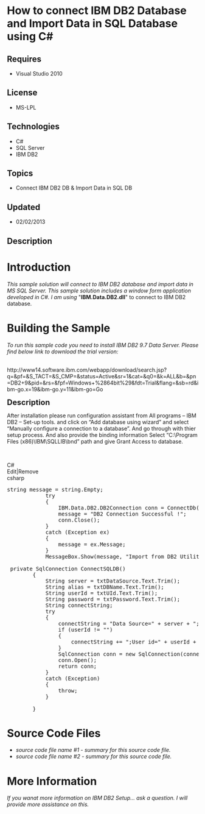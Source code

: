 # How to connect IBM DB2 Database and Import Data in SQL Database using C#
## Requires
- Visual Studio 2010
## License
- MS-LPL
## Technologies
- C#
- SQL Server
- IBM DB2
## Topics
- Connect IBM DB2 DB &amp; Import Data in SQL DB
## Updated
- 02/02/2013
## Description

<h1>Introduction</h1>
<p><em>This sample solution will connect to IBM DB2 database and import data in MS SQL Server. This sample solution includes a window form application developed in C#. I am using
</em>&quot;<strong>IBM.Data.DB2.dll</strong>&quot; to connect to IBM DB2 database.</p>
<h1><span>Building the Sample</span></h1>
<p><em>To run this sample code you need to install IBM DB2 9.7 Data Server. Please find below link to download the trial version:</em></p>
<p><br>
http://www14.software.ibm.com/webapp/download/search.jsp?q=&amp;pf=&amp;S_TACT=&amp;S_CMP=&amp;status=Active&amp;sr=1&amp;cat=&amp;q0=&amp;k=ALL&amp;b=&amp;pn=DB2&#43;9&amp;pid=&amp;rs=&amp;fpf=Windows&#43;%2864bit%29&amp;fdt=Trial&amp;flang=&amp;sb=rd&amp;ibm-go.x=19&amp;ibm-go.y=11&amp;ibm-go=Go</p>
<p><span style="font-size:20px; font-weight:bold">Description</span></p>
<p>After installation please run configuration assistant from All programs &ndash; IBM DB2 &ndash; Set-up tools. and click on &ldquo;Add database using wizard&rdquo; and select &ldquo;Manually configure a connection to a database&rdquo;. And go through with
 thier setup process. And also provide the binding information Select &ldquo;C:\Program Files (x86)\IBM\SQLLIB\bnd&rdquo; path and give Grant Access to database.<em>&nbsp;
</em></p>
<p>&nbsp;</p>
<div class="scriptcode">
<div class="pluginEditHolder" pluginCommand="mceScriptCode">
<div class="title"><span>C#</span></div>
<div class="pluginLinkHolder"><span class="pluginEditHolderLink">Edit</span>|<span class="pluginRemoveHolderLink">Remove</span></div>
<span class="hidden">csharp</span>

<div class="preview">
<pre class="csharp"><span class="cs__keyword">string</span>&nbsp;message&nbsp;=&nbsp;<span class="cs__keyword">string</span>.Empty;&nbsp;
&nbsp;&nbsp;&nbsp;&nbsp;&nbsp;&nbsp;&nbsp;&nbsp;&nbsp;&nbsp;&nbsp;&nbsp;<span class="cs__keyword">try</span>&nbsp;
&nbsp;&nbsp;&nbsp;&nbsp;&nbsp;&nbsp;&nbsp;&nbsp;&nbsp;&nbsp;&nbsp;&nbsp;{&nbsp;
&nbsp;&nbsp;&nbsp;&nbsp;&nbsp;&nbsp;&nbsp;&nbsp;&nbsp;&nbsp;&nbsp;&nbsp;&nbsp;&nbsp;&nbsp;&nbsp;IBM.Data.DB2.DB2Connection&nbsp;conn&nbsp;=&nbsp;ConnectDb();&nbsp;
&nbsp;&nbsp;&nbsp;&nbsp;&nbsp;&nbsp;&nbsp;&nbsp;&nbsp;&nbsp;&nbsp;&nbsp;&nbsp;&nbsp;&nbsp;&nbsp;message&nbsp;=&nbsp;<span class="cs__string">&quot;DB2&nbsp;Connection&nbsp;Successful&nbsp;!&quot;</span>;&nbsp;
&nbsp;&nbsp;&nbsp;&nbsp;&nbsp;&nbsp;&nbsp;&nbsp;&nbsp;&nbsp;&nbsp;&nbsp;&nbsp;&nbsp;&nbsp;&nbsp;conn.Close();&nbsp;
&nbsp;&nbsp;&nbsp;&nbsp;&nbsp;&nbsp;&nbsp;&nbsp;&nbsp;&nbsp;&nbsp;&nbsp;}&nbsp;
&nbsp;&nbsp;&nbsp;&nbsp;&nbsp;&nbsp;&nbsp;&nbsp;&nbsp;&nbsp;&nbsp;&nbsp;<span class="cs__keyword">catch</span>&nbsp;(Exception&nbsp;ex)&nbsp;
&nbsp;&nbsp;&nbsp;&nbsp;&nbsp;&nbsp;&nbsp;&nbsp;&nbsp;&nbsp;&nbsp;&nbsp;{&nbsp;
&nbsp;&nbsp;&nbsp;&nbsp;&nbsp;&nbsp;&nbsp;&nbsp;&nbsp;&nbsp;&nbsp;&nbsp;&nbsp;&nbsp;&nbsp;&nbsp;message&nbsp;=&nbsp;ex.Message;&nbsp;
&nbsp;&nbsp;&nbsp;&nbsp;&nbsp;&nbsp;&nbsp;&nbsp;&nbsp;&nbsp;&nbsp;&nbsp;}&nbsp;
&nbsp;&nbsp;&nbsp;&nbsp;&nbsp;&nbsp;&nbsp;&nbsp;&nbsp;&nbsp;&nbsp;&nbsp;MessageBox.Show(message,&nbsp;<span class="cs__string">&quot;Import&nbsp;from&nbsp;DB2&nbsp;Utility&quot;</span>,&nbsp;MessageBoxButtons.OK,&nbsp;MessageBoxIcon.Information);&nbsp;
&nbsp;
&nbsp;<span class="cs__keyword">private</span>&nbsp;SqlConnection&nbsp;ConnectSQLDB()&nbsp;
&nbsp;&nbsp;&nbsp;&nbsp;&nbsp;&nbsp;&nbsp;&nbsp;{&nbsp;
&nbsp;&nbsp;&nbsp;&nbsp;&nbsp;&nbsp;&nbsp;&nbsp;&nbsp;&nbsp;&nbsp;&nbsp;String&nbsp;server&nbsp;=&nbsp;txtDataSource.Text.Trim();&nbsp;
&nbsp;&nbsp;&nbsp;&nbsp;&nbsp;&nbsp;&nbsp;&nbsp;&nbsp;&nbsp;&nbsp;&nbsp;String&nbsp;alias&nbsp;=&nbsp;txtDBName.Text.Trim();&nbsp;
&nbsp;&nbsp;&nbsp;&nbsp;&nbsp;&nbsp;&nbsp;&nbsp;&nbsp;&nbsp;&nbsp;&nbsp;String&nbsp;userId&nbsp;=&nbsp;txtUId.Text.Trim();&nbsp;
&nbsp;&nbsp;&nbsp;&nbsp;&nbsp;&nbsp;&nbsp;&nbsp;&nbsp;&nbsp;&nbsp;&nbsp;String&nbsp;password&nbsp;=&nbsp;txtPassword.Text.Trim();&nbsp;
&nbsp;&nbsp;&nbsp;&nbsp;&nbsp;&nbsp;&nbsp;&nbsp;&nbsp;&nbsp;&nbsp;&nbsp;String&nbsp;connectString;&nbsp;
&nbsp;&nbsp;&nbsp;&nbsp;&nbsp;&nbsp;&nbsp;&nbsp;&nbsp;&nbsp;&nbsp;&nbsp;<span class="cs__keyword">try</span>&nbsp;
&nbsp;&nbsp;&nbsp;&nbsp;&nbsp;&nbsp;&nbsp;&nbsp;&nbsp;&nbsp;&nbsp;&nbsp;{&nbsp;
&nbsp;&nbsp;&nbsp;&nbsp;&nbsp;&nbsp;&nbsp;&nbsp;&nbsp;&nbsp;&nbsp;&nbsp;&nbsp;&nbsp;&nbsp;&nbsp;connectString&nbsp;=&nbsp;<span class="cs__string">&quot;Data&nbsp;Source=&quot;</span>&nbsp;&#43;&nbsp;server&nbsp;&#43;&nbsp;<span class="cs__string">&quot;;Initial&nbsp;Catalog=&quot;</span>&nbsp;&#43;&nbsp;alias;&nbsp;
&nbsp;&nbsp;&nbsp;&nbsp;&nbsp;&nbsp;&nbsp;&nbsp;&nbsp;&nbsp;&nbsp;&nbsp;&nbsp;&nbsp;&nbsp;&nbsp;<span class="cs__keyword">if</span>&nbsp;(userId&nbsp;!=&nbsp;<span class="cs__string">&quot;&quot;</span>)&nbsp;
&nbsp;&nbsp;&nbsp;&nbsp;&nbsp;&nbsp;&nbsp;&nbsp;&nbsp;&nbsp;&nbsp;&nbsp;&nbsp;&nbsp;&nbsp;&nbsp;{&nbsp;
&nbsp;&nbsp;&nbsp;&nbsp;&nbsp;&nbsp;&nbsp;&nbsp;&nbsp;&nbsp;&nbsp;&nbsp;&nbsp;&nbsp;&nbsp;&nbsp;&nbsp;&nbsp;&nbsp;&nbsp;connectString&nbsp;&#43;=&nbsp;<span class="cs__string">&quot;;User&nbsp;id=&quot;</span>&nbsp;&#43;&nbsp;userId&nbsp;&#43;&nbsp;<span class="cs__string">&quot;;Password=&quot;</span>&nbsp;&#43;&nbsp;password;&nbsp;
&nbsp;&nbsp;&nbsp;&nbsp;&nbsp;&nbsp;&nbsp;&nbsp;&nbsp;&nbsp;&nbsp;&nbsp;&nbsp;&nbsp;&nbsp;&nbsp;}&nbsp;
&nbsp;&nbsp;&nbsp;&nbsp;&nbsp;&nbsp;&nbsp;&nbsp;&nbsp;&nbsp;&nbsp;&nbsp;&nbsp;&nbsp;&nbsp;&nbsp;SqlConnection&nbsp;conn&nbsp;=&nbsp;<span class="cs__keyword">new</span>&nbsp;SqlConnection(connectString);&nbsp;
&nbsp;&nbsp;&nbsp;&nbsp;&nbsp;&nbsp;&nbsp;&nbsp;&nbsp;&nbsp;&nbsp;&nbsp;&nbsp;&nbsp;&nbsp;&nbsp;conn.Open();&nbsp;
&nbsp;&nbsp;&nbsp;&nbsp;&nbsp;&nbsp;&nbsp;&nbsp;&nbsp;&nbsp;&nbsp;&nbsp;&nbsp;&nbsp;&nbsp;&nbsp;<span class="cs__keyword">return</span>&nbsp;conn;&nbsp;
&nbsp;&nbsp;&nbsp;&nbsp;&nbsp;&nbsp;&nbsp;&nbsp;&nbsp;&nbsp;&nbsp;&nbsp;}&nbsp;
&nbsp;&nbsp;&nbsp;&nbsp;&nbsp;&nbsp;&nbsp;&nbsp;&nbsp;&nbsp;&nbsp;&nbsp;<span class="cs__keyword">catch</span>&nbsp;(Exception)&nbsp;
&nbsp;&nbsp;&nbsp;&nbsp;&nbsp;&nbsp;&nbsp;&nbsp;&nbsp;&nbsp;&nbsp;&nbsp;{&nbsp;
&nbsp;&nbsp;&nbsp;&nbsp;&nbsp;&nbsp;&nbsp;&nbsp;&nbsp;&nbsp;&nbsp;&nbsp;&nbsp;&nbsp;&nbsp;&nbsp;<span class="cs__keyword">throw</span>;&nbsp;
&nbsp;&nbsp;&nbsp;&nbsp;&nbsp;&nbsp;&nbsp;&nbsp;&nbsp;&nbsp;&nbsp;&nbsp;}&nbsp;
&nbsp;
&nbsp;&nbsp;&nbsp;&nbsp;&nbsp;&nbsp;&nbsp;&nbsp;}</pre>
</div>
</div>
</div>
<h1><span>Source Code Files</span></h1>
<ul>
<li><em>source code file name #1 - summary for this source code file.</em> </li><li><em><em>source code file name #2 - summary for this source code file.</em></em>
</li></ul>
<h1>More Information</h1>
<p><em>If you wanat more information on IBM DB2 Setup... ask a question. I will provide more assistance on this.<br>
</em></p>
